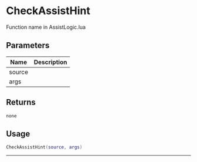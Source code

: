 # CheckAssistHint

Function name in AssistLogic.lua

## Parameters

| Name   | Description |
| ------ | ----------- |
| source |             |
| args   |             |

## Returns

`none`

## Usage

```lua
CheckAssistHint(source, args)
```

---
